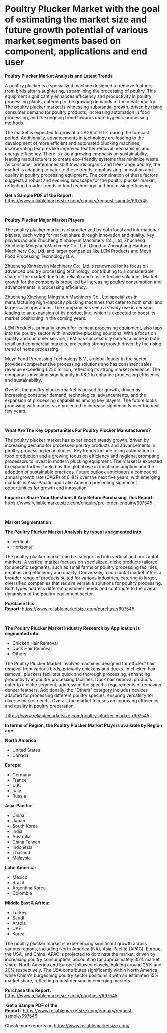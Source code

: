 <p><h1>Poultry Plucker Market with the goal of estimating the market size and future growth potential of various market segments based on component, applications and end user</h1></p><p><strong>Poultry Plucker Market Analysis and Latest Trends</strong></p>
<p><p>A poultry plucker is a specialized machine designed to remove feathers from birds after slaughtering, streamlining the processing of poultry. This equipment significantly enhances efficiency and productivity in poultry processing plants, catering to the growing demands of the meat industry. The poultry plucker market is witnessing substantial growth, driven by rising consumer demand for poultry products, increasing automation in food processing, and the ongoing trend towards more hygienic processing methods.</p><p>The market is expected to grow at a CAGR of 6.1% during the forecast period. Additionally, advancements in technology are leading to the development of more efficient and automated plucking machines, incorporating features like improved feather removal mechanisms and energy efficiency. There is also a growing emphasis on sustainability, leading manufacturers to create eco-friendly systems that minimize waste. As consumer preferences shift towards organic and free-range poultry, the market is adapting to cater to these trends, emphasizing innovation and quality in poultry processing equipment. The combination of these factors suggests a robust and evolving landscape for the poultry plucker market, reflecting broader trends in food technology and processing efficiency.</p></p>
<p><strong>Get a Sample PDF of the Report:&nbsp;</strong> <a href="https://www.reliablemarketsize.com/enquiry/request-sample/697545?utm_campaign=3530&utm_medium=2&utm_source=Github&utm_content=ia&utm_term=08042025&utm_id=poultry-plucker">https://www.reliablemarketsize.com/enquiry/request-sample/697545</a></p>
<p>&nbsp;</p>
<p><strong>Poultry Plucker Major Market Players</strong></p>
<p><p>The poultry plucker market is characterized by both local and international players, each vying for market share through innovation and quality. Key players include Zhucheng Xinhaoyun Machinery Co., Ltd, Zhucheng Xincheng Mingshun Machinery Co., Ltd, Qingdao Zhongbang Haotong Machinery Co., Ltd, and larger companies like LEM Products and Meyn Food Processing Technology B.V.</p><p>Zhucheng Xinhaoyun Machinery Co., Ltd is renowned for its focus on advanced poultry processing technology, contributing to a considerable share of the market due to its reliable and cost-effective solutions. Market growth for the company is propelled by increasing poultry consumption and advancements in processing efficiency.</p><p>Zhucheng Xincheng Mingshun Machinery Co., Ltd specializes in manufacturing high-capacity plucking machines that cater to both small and large-scale operations. The company has seen a steady rise in demand, leading to an expansion of its product line, which is expected to boost its market positioning in the coming years.</p><p>LEM Products, primarily known for its meat processing equipment, also taps into the poultry sector with innovative plucking solutions. With a focus on quality and customer service, LEM has successfully carved a niche in both retail and commercial markets, projecting strong growth driven by the rising trend of home processing.</p><p>Meyn Food Processing Technology B.V., a global leader in the sector, provides comprehensive processing solutions and has consistent sales revenue exceeding €250 million, reflecting its strong market presence. The company is investing significantly in R&D to enhance processing efficiency and sustainability.</p><p>Overall, the poultry plucker market is poised for growth, driven by increasing consumer demand, technological advancements, and the expansion of processing capabilities among key players. The future looks promising with market size projected to increase significantly over the next few years.</p></p>
<p>&nbsp;</p>
<p><strong>What Are The Key Opportunities For Poultry Plucker Manufacturers?</strong></p>
<p><p>The poultry plucker market has experienced steady growth, driven by increasing demand for processed poultry products and advancements in poultry processing technologies. Key trends include rising automation in food production and a growing focus on efficiency and hygiene, prompting processors to invest in modern plucking equipment. The market is expected to expand further, fueled by the global rise in meat consumption and the adoption of sustainable practices. Future outlook anticipates a compound annual growth rate (CAGR) of 6-8% over the next five years, with emerging markets in Asia-Pacific and Latin America presenting significant opportunities for growth and innovation.</p></p>
<p><strong>Inquire or Share Your Questions If Any Before Purchasing This Report:</strong> <a href="https://www.reliablemarketsize.com/enquiry/pre-order-enquiry/697545?utm_campaign=3530&utm_medium=2&utm_source=Github&utm_content=ia&utm_term=08042025&utm_id=poultry-plucker">https://www.reliablemarketsize.com/enquiry/pre-order-enquiry/697545</a></p>
<p>&nbsp;</p>
<p><strong>Market Segmentation</strong></p>
<p><strong>The Poultry Plucker Market Analysis by types is segmented into:</strong></p>
<p><ul><li>Vertical</li><li>Horizontal</li></ul></p>
<p><p>The poultry plucker market can be categorized into vertical and horizontal markets. A vertical market focuses on specialized, niche products tailored for specific segments, such as small farms or poultry processing facilities, emphasizing efficiency and quality. Conversely, a horizontal market offers a broader range of products suited for various industries, catering to larger, diversified companies that require versatile solutions for poultry processing. Both types address different customer needs and contribute to the overall dynamism of the poultry equipment sector.</p></p>
<p><strong>Purchase this Report:&nbsp;</strong><a href="https://www.reliablemarketsize.com/purchase/697545?utm_campaign=3530&utm_medium=2&utm_source=Github&utm_content=ia&utm_term=08042025&utm_id=poultry-plucker">https://www.reliablemarketsize.com/purchase/697545</a></p>
<p>&nbsp;</p>
<p><strong>The Poultry Plucker Market Industry Research by Application is segmented into:</strong></p>
<p><ul><li>Chicken Hair Removal</li><li>Duck Hair Removal</li><li>Others</li></ul></p>
<p><p>The Poultry Plucker Market involves machines designed for efficient hair removal from various birds, primarily chickens and ducks. In chicken hair removal, pluckers facilitate quick and thorough processing, enhancing productivity in poultry processing facilities. Duck hair removal products cater to a niche segment, addressing the specific requirements of removing denser feathers. Additionally, the "Others" category includes devices adapted for processing different poultry species, ensuring versatility for diverse market needs. Overall, the market focuses on improving efficiency and quality in poultry preparation.</p></p>
<p><a href="https://www.reliablemarketsize.com/poultry-plucker-market-r697545?utm_campaign=3530&utm_medium=2&utm_source=Github&utm_content=ia&utm_term=08042025&utm_id=poultry-plucker">&nbsp;https://www.reliablemarketsize.com/poultry-plucker-market-r697545</a></p>
<p><strong>In terms of Region, the Poultry Plucker Market Players available by Region are:</strong></p>
<p>
    <p> <strong> North America: </strong>
        <ul>
            <li>United States</li>
            <li>Canada</li>
        </ul>
        </p> 
    <p> <strong> Europe: </strong>
        <ul>
            <li>Germany</li>
            <li>France</li>
            <li>U.K.</li>
            <li>Italy</li>
            <li>Russia</li>
        </ul>
        </p> 
    <p> <strong> Asia-Pacific: </strong>
        <ul>
            <li>China</li>
            <li>Japan</li>
            <li>South Korea</li>
            <li>India</li>
            <li>Australia</li>
            <li>China Taiwan</li>
            <li>Indonesia</li>
            <li>Thailand</li>
            <li>Malaysia</li>
        </ul>
        </p> 
    <p> <strong> Latin America: </strong>
        <ul>
            <li>Mexico</li>
            <li>Brazil</li>
            <li>Argentina Korea</li>
            <li>Colombia</li>
        </ul>
        </p> 
    <p> <strong> Middle East & Africa: </strong>
        <ul>
            <li>Turkey</li>
            <li>Saudi</li>
            <li>Arabia</li>
            <li>UAE</li>
            <li>Korea</li>
        </ul>
    </p>
    </p>
<p><p>The poultry plucker market is experiencing significant growth across various regions, including North America (NA), Asia-Pacific (APAC), Europe, the USA, and China. APAC is projected to dominate the market, driven by increasing poultry consumption, accounting for approximately 35% market share. North America and Europe followed closely, holding around 25% and 20% respectively. The USA contributes significantly within North America, while China's burgeoning poultry sector positions it with an estimated 15% market share, reflecting robust demand in emerging markets.</p></p>
<p><strong>Purchase this Report: </strong><a href="https://www.reliablemarketsize.com/purchase/697545?utm_campaign=3530&utm_medium=2&utm_source=Github&utm_content=ia&utm_term=08042025&utm_id=poultry-plucker">https://www.reliablemarketsize.com/purchase/697545</a></p>
<p>&nbsp;<strong>Get a Sample PDF of the Report:&nbsp;&nbsp;</strong><a href="https://www.reliablemarketsize.com/enquiry/request-sample/697545?utm_campaign=3530&utm_medium=2&utm_source=Github&utm_content=ia&utm_term=08042025&utm_id=poultry-plucker">https://www.reliablemarketsize.com/enquiry/request-sample/697545</a></p>
<p><strong></strong></p>
<p>Check more reports on <a href="https://www.reliablemarketsize.com/?utm_campaign=3530&utm_medium=2&utm_source=Github&utm_content=ia&utm_term=08042025&utm_id=poultry-plucker">https://www.reliablemarketsize.com/</a></p>